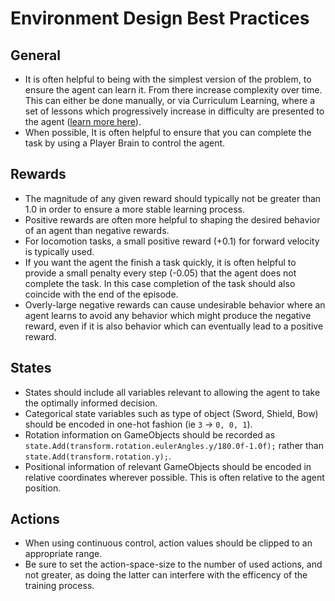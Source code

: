 # Environment Design Best Practices

## General
* It is often helpful to being with the simplest version of the problem, to ensure the agent can learn it. From there increase
complexity over time. This can either be done manually, or via Curriculum Learning, where a set of lessons which progressively increase in difficulty are presented to the agent ([learn more here](../docs/curriculum.md)).
* When possible, It is often helpful to ensure that you can complete the task by using a Player Brain to control the agent.

## Rewards
* The magnitude of any given reward should typically not be greater than 1.0 in order to ensure a more stable learning process.
* Positive rewards are often more helpful to shaping the desired behavior of an agent than negative rewards.
* For locomotion tasks, a small positive reward (+0.1) for forward velocity is typically used. 
* If you want the agent the finish a task quickly, it is often helpful to provide a small penalty every step (-0.05) that the agent does not complete the task. In this case completion of the task should also coincide with the end of the episode.
* Overly-large negative rewards can cause undesirable behavior where an agent learns to avoid any behavior which might produce the negative reward, even if it is also behavior which can eventually lead to a positive reward.

## States
* States should include all variables relevant to allowing the agent to take the optimally informed decision.
* Categorical state variables such as type of object (Sword, Shield, Bow) should be encoded in one-hot fashion (ie `3` -> `0, 0, 1`).
* Rotation information on GameObjects should be recorded as `state.Add(transform.rotation.eulerAngles.y/180.0f-1.0f);` rather than `state.Add(transform.rotation.y);`. 
* Positional information of relevant GameObjects should be encoded in relative coordinates wherever possible. This is often relative to the agent position.

## Actions
* When using continuous control, action values should be clipped to an appropriate range.
* Be sure to set the action-space-size to the number of used actions, and not greater, as doing the latter can interfere with the efficency of the training process.
